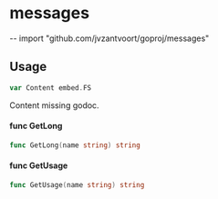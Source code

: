 # messages
--
    import "github.com/jvzantvoort/goproj/messages"


## Usage

```go
var Content embed.FS
```
Content missing godoc.

#### func  GetLong

```go
func GetLong(name string) string
```

#### func  GetUsage

```go
func GetUsage(name string) string
```
